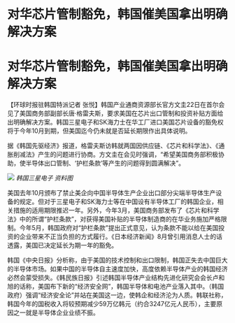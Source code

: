 # 对华芯片管制豁免，韩国催美国拿出明确解决方案

# 对华芯片管制豁免，韩国催美国拿出明确解决方案

【环球时报驻韩国特派记者
张悦】韩国产业通商资源部长官方文圭22日在首尔会见了美国商务部副部长唐·格雷夫斯，要求美国在芯片出口管制和投资补贴方面给出明确解决方案。韩国三星电子和SK海力士在华工厂进口美国芯片设备的豁免权将于今年10月到期，但美国迄今仍未就是否延长期限作出具体说明。

据《韩国先驱经济》报道，格雷夫斯访韩就两国因供应链、《芯片和科学法》、《通胀削减法》产生的问题进行协商。方文圭在会见时强调，“希望美国商务部积极协助，使半导体出口管制、‘护栏条款’等产生的问题得到圆满解决”。

![](https://inews.gtimg.com/om_bt/OCANcel6N5RcvZ1HAugn4YIoHiJhAOadXplFgHfVwwP4MAA/1000)
_韩国三星电子 资料图_

美国去年10月颁布了禁止美企向中国半导体生产企业出口部分尖端半导体生产设备的规定。但对于三星电子和SK海力士等在中国设有半导体工厂的韩国企业，相关措施的适用期限推迟一年。另外，今年3月，美国商务部发布了《芯片和科学法》中的所谓“护栏条款”，对获得美国补贴的半导体制造商的在华业务施加严格限制。今年5月，韩国政府对“护栏条款”提出正式意见，认为条款不能以给在美国投资的企业带来不正当负担的方式履行。《日本经济新闻》8月曾引用消息人士的话透露，美国已决定延长为期一年的豁免。

韩国《中央日报》分析称，由于美国的技术控制和出口限制，韩国正失去中国巨大的半导体市场。如果中国的半导体自主速度加快，高度依赖半导体产业的韩国经济必然会蒙受损失。《韩民族日报》引述韩国半导体产业结构先进化研究会会长卢和旭的话称，美国布下新的“经济安全网”，韩国半导体和电池产业落入其中。（韩国政府）强调“经济安全论”并站在美国这一边，使韩企和经济沦为人质。韩联社称，韩国今年的国税收入将较预期减少59万亿韩元（约合3247亿元人民币），主要原因之一就是半导体企业业绩不振。

